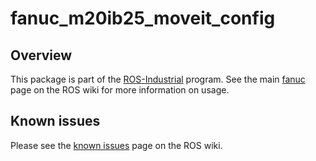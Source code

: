 # fanuc_m20ib25_moveit_config

## Overview

This package is part of the [ROS-Industrial][] program. See the main
[fanuc][] page on the ROS wiki for more information on usage.

## Known issues

Please see the [known issues][] page on the ROS wiki.



[ROS-Industrial]: http://wiki.ros.org/Industrial
[fanuc]: http://wiki.ros.org/fanuc
[known issues]: http://wiki.ros.org/fanuc/indigo/known_issues
